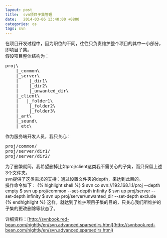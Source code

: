 ```yaml
---
layout: post
title:  svn项目子集管理
date:   2014-03-06 13:40:00 +0800
categories: os
tags: svn
---
```

在项目开发过程中，因为职位的不同，往往只负责维护整个项目的其中一小部分，即项目子集。  
假设项目整体结构为：
<pre>
proj\
    |_common\
    |_server\
    |    |_dir1\
    |    |_dir2\
    |    |_unwanted_dir\
    |_client\
    |	|_folder1\
    |    |_folder2\
    |    |_folder3\
    |_art\
    |_sound\
    |_etc\
</pre>
作为服务端开发人员，我只关心：
<pre>
proj/common/
proj/server/dir1/
proj/server/dir2/
</pre>
为了删繁就简，我希望删掉比如proj/client这类我不需关心的子集，而只保留上述3个文件夹。  
svn提供了这类需求的支持：通过设置文件夹的depth，来达到此目的。  
操作命令如下：
{% highlight shell %}
$ svn co svn://192.168.1.1/proj --depth empty
$ svn up proj/common --set-depth infinity
$ svn up proj/server --set-depth infinity
$ svn up proj/server/unwanted_dir --set-depth exclude
{% endhighlight %}
这样，就达到了维护项目子集的目的，只关心我们所维护的子集的更改删除等状态了。

详细资料：[http://svnbook.red-bean.com/nightly/en/svn.advanced.sparsedirs.html](http://svnbook.red-bean.com/nightly/en/svn.advanced.sparsedirs.html)

